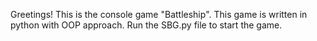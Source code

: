 Greetings!
This is the console game "Battleship".
This game is written in python with OOP approach.
Run the SBG.py file to start the game.